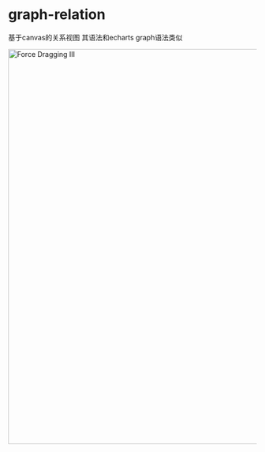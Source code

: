 # graph-relation

基于canvas的关系视图 其语法和echarts graph语法类似

[<img alt="Force Dragging III" src="https://github.com/lihhhh/graph-relation/blob/master/static/images/test1.gif" width="800" height="auto">](http://12306gogohoho.com:8046/examples/test_1.gif)

